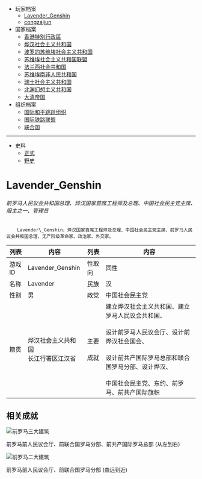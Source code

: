 - 玩家档案
  - [Lavender_Genshin](/档案馆/已归档/人物WIKI/Lavender_Genshin.md)
  - [congzaijun](/档案馆/已归档/人物WIKI/congzaijun.md) 
- 国家档案
  - [香港特別行政區](/档案馆/已归档/国家WIKI/香港特別行政區.md)
  - [烨汉社会主义共和国](/档案馆/已归档/国家WIKI/烨汉社会主义共和国.md)
  - [波罗的苏维埃社会主义共和国](/档案馆/已归档/国家WIKI/波罗的苏维埃社会主义共和国.md)
  - [苏维埃社会主义共和国联盟](/档案馆/已归档/国家WIKI/苏维埃社会主义共和国联盟.md)
  - [法兰西社会共和国](/档案馆/已归档/国家WIKI/法兰西社会共和国.md)
  - [苏维埃南非人民共和国](/档案馆/已归档/国家WIKI/苏维埃南非人民共和国.md)
  - [瑞士社会主义共和国](/档案馆/已归档/国家WIKI/瑞士社会主义共和国.md)
  - [北渊幻想主义共和国](/档案馆/已归档/国家WIKI/北渊幻想主义共和国.md)
  - [大清帝国](/档案馆/已归档/国家WIKI/大清帝国.md)
- 组织档案
  - [国际和平跳跃组织](/档案馆/已归档/同盟组织WIKI/国际和平跳跃组织.md)
  - [国际铁路联盟](/档案馆/已归档/同盟组织WIKI/国际铁路联盟.md)
  - [联合国](/档案馆/已归档/同盟组织WIKI/联合国.md)

---
- 史料
  - [正式](/档案馆/已归档/国家历史/正史.md)
  - [野史](/档案馆/已归档/国家历史/野史.md)

# Lavender\_Genshin<!-- {docsify-ignore-all} -->

###### 前罗马人民议会共和国总理、烨汉国家首席工程师及总理、中国社会民主党主席、服主之一、管理员

        Lavender\_Genshin，烨汉国家首席工程师及总理、中国社会民主党主席、前罗马人民议会共和国总理、无产阶级革命家、政治家、外交家。

| 列表   | 内容                                     | 列表                 | 内容                                                         |
| ------ | ---------------------------------------- | -------------------- | ------------------------------------------------------------ |
| 游戏ID | Lavender\_Genshin                        | 性取向               | 同性                                                         |
| 名称   | Lavender                                 | 民族                 | 汉                                                           |
| 性别   | 男                                       | 政党                 | 中国社会民主党                                               |
| 籍贯   | 烨汉社会主义共和国  <br>长江行署区江汉省 | 主要  <br>  <br>成就 | 建立烨汉社会主义共和国、建立罗马人民议会共和国、<br><br>设计前罗马人民议会厅、设计前烨汉社会国会、<br><br>设计前共产国际罗马总部和联合国罗马分部、设计烨汉、<br><br>中国社会民主党、东约、前罗马、前共产国际旗帜 |

## 相关成就

![前罗马三大建筑](https://img-cdn.yvmou.cn/pigo/202412161810115.png)

前罗马前人民议会厅、前联合国罗马分部、前共产国际罗马总部 (从左到右)

![前罗马二大建筑](https://img-cdn.yvmou.cn/pigo/202412161810160.png)

前罗马前人民议会厅、前联合国罗马分部 (由远到近)